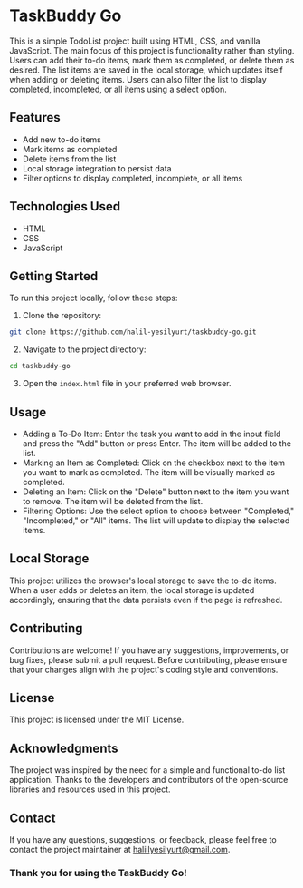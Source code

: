 # TaskBuddy Go
This is a simple TodoList project built using HTML, CSS, and vanilla JavaScript. The main focus of this project is functionality rather than styling. Users can add their to-do items, mark them as completed, or delete them as desired. The list items are saved in the local storage, which updates itself when adding or deleting items. Users can also filter the list to display completed, incompleted, or all items using a select option.

## Features
- Add new to-do items
- Mark items as completed
- Delete items from the list
- Local storage integration to persist data
- Filter options to display completed, incomplete, or all items

## Technologies Used
- HTML
- CSS
- JavaScript

## Getting Started
To run this project locally, follow these steps:

1. Clone the repository:
```bash
git clone https://github.com/halil-yesilyurt/taskbuddy-go.git
```

2. Navigate to the project directory:
```bash
cd taskbuddy-go
```

3. Open the `index.html` file in your preferred web browser.

## Usage
- Adding a To-Do Item: Enter the task you want to add in the input field and press the "Add" button or press Enter. The item will be added to the list.
- Marking an Item as Completed: Click on the checkbox next to the item you want to mark as completed. The item will be visually marked as completed.
- Deleting an Item: Click on the "Delete" button next to the item you want to remove. The item will be deleted from the list.
- Filtering Options: Use the select option to choose between "Completed," "Incompleted," or "All" items. The list will update to display the selected items.

## Local Storage
This project utilizes the browser's local storage to save the to-do items. When a user adds or deletes an item, the local storage is updated accordingly, ensuring that the data persists even if the page is refreshed.

## Contributing
Contributions are welcome! If you have any suggestions, improvements, or bug fixes, please submit a pull request. Before contributing, please ensure that your changes align with the project's coding style and conventions.

## License
This project is licensed under the MIT License.

## Acknowledgments
The project was inspired by the need for a simple and functional to-do list application.
Thanks to the developers and contributors of the open-source libraries and resources used in this project.

## Contact
If you have any questions, suggestions, or feedback, please feel free to contact the project maintainer at haliilyesilyurt@gmail.com.

### Thank you for using the TaskBuddy Go!
